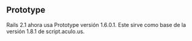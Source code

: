 ## Prototype

Rails 2.1 ahora usa Prototype versión 1.6.0.1. Este sirve como base de la versión 1.8.1 de script.aculo.us.
